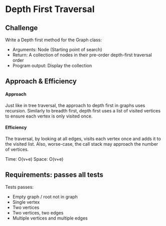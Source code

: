 # Depth First Traversal

## Challenge
Write a Depth first method for the Graph class:
- Arguments: Node (Starting point of search)
- Return: A collection of nodes in their pre-order depth-first traversal order
- Program output: Display the collection

## Approach & Efficiency

#### Approach

Just like in tree traversal, the approach to depth first in graphs uses recursion.  Similarly to breadth first, depth first uses a list of visited vertices to ensure each vertex is only visited once.

#### Efficiency

The traversal, by looking at all edges, visits each vertex once and adds it to the visited list.  Also, worse-case, the call stack may approach the number of vertices.

Time: O(v+e)
Space: O(v+e)

## Requirements: passes all tests

Tests passes:

- Empty graph / root not in graph
- Single vertex
- Two vertices
- Two vertices, two edges
- Multiple vertices and multiple edges
